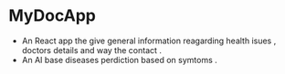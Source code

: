 # MyDocApp
<ul>
<li>An React app the give general information reagarding health isues , doctors details and way the contact .</li>
<li>An AI base diseases perdiction based on symtoms .</li>
</ul>
